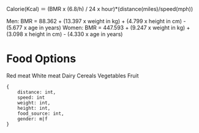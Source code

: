 Calorie(Kcal) ＝ (BMR x (6.8/h) / 24 x hour)*(distance(miles)/speed(mph))

Men: BMR = 88.362 + (13.397 x weight in kg) + (4.799 x height in cm) - (5.677 x age in years)
Women: BMR = 447.593 + (9.247 x weight in kg) + (3.098 x height in cm) - (4.330 x age in years)

# Food Options
Red meat
White meat
Dairy
Cereals
Vegetables
Fruit

```
{
    distance: int,
    speed: int
    weight: int,
    height: int,
    food_source: int,
    gender: m|f
}
```
